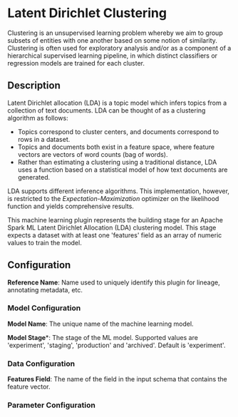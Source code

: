 
# Latent Dirichlet Clustering
Clustering is an unsupervised learning problem whereby we aim to group subsets of entities with one
another based on some notion of similarity. Clustering is often used for exploratory analysis and/or
as a component of a hierarchical supervised learning pipeline, in which distinct classifiers or regression
models are trained for each cluster.

## Description
Latent Dirichlet allocation (LDA) is a topic model which infers topics from a collection of text documents. 
LDA can be thought of as a clustering algorithm as follows:

* Topics correspond to cluster centers, and documents correspond to rows in a dataset.
* Topics and documents both exist in a feature space, where feature vectors are vectors 
  of word counts (bag of words).
* Rather than estimating a clustering using a traditional distance, LDA uses a function 
  based on a statistical model of how text documents are generated.
  
LDA supports different inference algorithms. This implementation, however, is restricted to the 
*Expectation-Maximization* optimizer on the likelihood function and yields comprehensive results.

This machine learning plugin represents the building stage for an Apache Spark ML Latent Dirichlet 
Allocation (LDA) clustering model. This stage expects a dataset with at least one 'features' field 
as an array of numeric values to train the model.

## Configuration
**Reference Name**: Name used to uniquely identify this plugin for lineage, annotating metadata, etc.

### Model Configuration
**Model Name**: The unique name of the machine learning model.

**Model Stage***: The stage of the ML model. Supported values are 'experiment', 'staging', 'production'
and 'archived'. Default is 'experiment'.

### Data Configuration
**Features Field**: The name of the field in the input schema that contains the feature vector.

### Parameter Configuration
